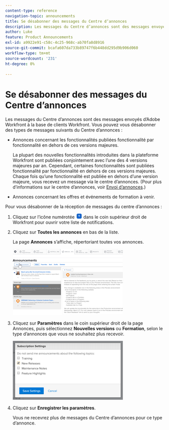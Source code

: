 ```yaml
---
content-type: reference
navigation-topic: announcements
title: Se désabonner des messages du Centre d’annonces
description: Les messages du Centre d’annonces sont des messages envoyés d’Adobe Workfront à la base de clients Workfront. Vous pouvez vous désabonner des messages du centre d’annonces.
author: Luke
feature: Product Announcements
exl-id: a9922e91-c58c-4c25-968c-ab70fa8d8916
source-git-commit: bcafa607da733b89747f6b448dd295d9b906d060
workflow-type: tm+mt
source-wordcount: '231'
ht-degree: 0%

---
```


# Se désabonner des messages du Centre d’annonces

Les messages du Centre d’annonces sont des messages envoyés d’Adobe Workfront à la base de clients Workfront. Vous pouvez vous désabonner des types de messages suivants du Centre d’annonces :

* Annonces concernant les fonctionnalités publiées fonctionnalité par fonctionnalité en dehors de ces versions majeures.

  La plupart des nouvelles fonctionnalités introduites dans la plateforme Workfront sont publiées conjointement avec l’une des 4 versions majeures par an. Cependant, certaines fonctionnalités sont publiées fonctionnalité par fonctionnalité en dehors de ces versions majeures. Chaque fois qu’une fonctionnalité est publiée en dehors d’une version majeure, vous recevez un message via le centre d’annonces. (Pour plus d’informations sur le centre d’annonces, voir [Envoi d’annonces](../../administration-and-setup/get-started-wf-administration/view-send-announcements.md).)

* Annonces concernant les offres et événements de formation à venir.

Pour vous désabonner de la réception de messages du centre d’annonces :

1. Cliquez sur l’icône numérotée ![](assets/notifications-icon-jewel.jpg) dans le coin supérieur droit de Workfront pour ouvrir votre liste de notifications.
1. Cliquez sur **Toutes les annonces** en bas de la liste.

   La page **Annonces** s’affiche, répertoriant toutes vos annonces.

   ![](assets/announcements-page-qs-350x210.png)

1. Cliquez sur **Paramètres** dans le coin supérieur droit de la page Annonces, puis sélectionnez **Nouvelles versions** ou **Formation**, selon le type d’annonces que vous ne souhaitez plus recevoir.

   ![](assets/announcementcenter-settings-350x187.png)

1. Cliquez sur **Enregistrer les paramètres**.

   Vous ne recevrez plus de messages du Centre d’annonces pour ce type d’annonce.
